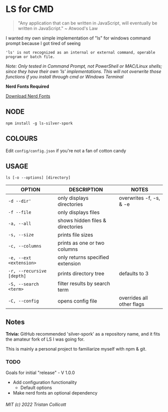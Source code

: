 # LS for CMD

> "Any application that can be written in JavaScript, will eventually be written in JavaScript." ~ Atwood's Law

I wanted my own simple implementation of "ls" for windows command prompt because I got tired of seeing 

`'ls' is not recognized as an internal or external command, operable program or batch file.`

*Note: Only tested in Command Prompt, not PowerShell or MAC/Linux shells; since they have their own 'ls' implementations. This will not overwrite those functions if you install through cmd or Windows Terminal*

**Nerd Fonts Required**

[Download Nerd Fonts](https://www.nerdfonts.com/)

## **NODE**

`npm install -g ls-silver-spork`

## **COLOURS**

Edit `config/config.json` if you're not a fan of cotton candy

## **USAGE**

`ls [-o --options] [directory]`

|OPTION                     |DESCRIPTION                      |NOTES                         |
|---------------------------|---------------------------------|------------------------------|
|`-d --dir'`                |only displays directories        | overwrites -f, -s, & -e      |
|`-f --file`                |only displays files              |                              |
|`-a, --all`                |shows hidden files & directories |                              |
|`-s, --size`               |prints file sizes                |                              |
|`-c, --columns`            |prints as one or two columns     |                              |
|`-e, --ext <extension>`    |only returns specified extension |                              |
|`-r, --recursive [depth]`  |prints directory tree            | defaults to 3                |
|`-S, --search <term>`      |filter results by search term    |                              |
|`-C, --config`             |opens config file                | overrides all other flags    |

## Notes

**Trivia:** GitHub recommended 'silver-spork' as a repository name, and it fits the amateur fork of LS I was going for. 

This is mainly a personal project to familiarize myself with npm & git.

### TODO
Goals for initial "release" - V 1.0.0
- Add configuration functionality
	- Default options
- Make nerd fonts an optional dependency

###### MIT (c) 2022 Tristan Collicott
